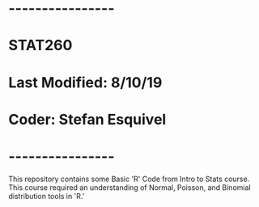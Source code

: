 # ----------------
# STAT260
# Last Modified: 8/10/19
# Coder: Stefan Esquivel
# ----------------

This repository contains some Basic 'R' Code from Intro to Stats course. This course required an understanding of Normal, Poisson, and Binomial distribution tools in 'R.'
